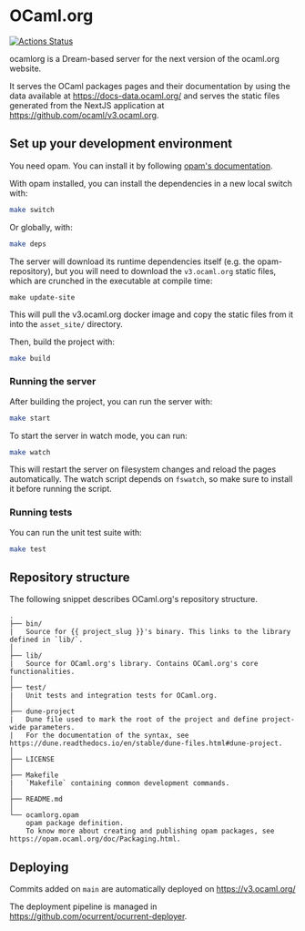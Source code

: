 # OCaml.org

[![Actions Status](https://github.com/ocaml/v3.ocaml.org-server/workflows/CI/badge.svg)](https://github.com/ocaml/v3.ocaml.org-server/actions)

ocamlorg is a Dream-based server for the next version of the ocaml.org website.

It serves the OCaml packages pages and their documentation by using the data available at https://docs-data.ocaml.org/ and serves the static files generated from the NextJS application at https://github.com/ocaml/v3.ocaml.org.

## Set up your development environment

You need opam. You can install it by following [opam's documentation](https://opam.ocaml.org/doc/Install.html).

With opam installed, you can install the dependencies in a new local switch with:

```bash
make switch
```

Or globally, with:

```bash
make deps
```

The server will download its runtime dependencies itself (e.g. the opam-repository),
but you will need to download the `v3.ocaml.org` static files, which are crunched in the executable at compile time:

```
make update-site
```

This will pull the v3.ocaml.org docker image and copy the static files from it into the `asset_site/` directory.

Then, build the project with:

```bash
make build
```

### Running the server

After building the project, you can run the server with:

```bash
make start
```

To start the server in watch mode, you can run:

```bash
make watch
```

This will restart the server on filesystem changes and reload the pages automatically. The watch script depends on `fswatch`, so make sure to install it before running the script.

### Running tests

You can run the unit test suite with:

```bash
make test
```

## Repository structure

The following snippet describes OCaml.org's repository structure.

```text
.
├── bin/
|   Source for {{ project_slug }}'s binary. This links to the library defined in `lib/`.
│
├── lib/
|   Source for OCaml.org's library. Contains OCaml.org's core functionalities.
│
├── test/
|   Unit tests and integration tests for OCaml.org.
│
├── dune-project
|   Dune file used to mark the root of the project and define project-wide parameters.
|   For the documentation of the syntax, see https://dune.readthedocs.io/en/stable/dune-files.html#dune-project.
│
├── LICENSE
│
├── Makefile
|   `Makefile` containing common development commands.
│
├── README.md
│
└── ocamlorg.opam
    opam package definition.
    To know more about creating and publishing opam packages, see https://opam.ocaml.org/doc/Packaging.html.
```

## Deploying

Commits added on `main` are automatically deployed on https://v3.ocaml.org/

The deployment pipeline is managed in https://github.com/ocurrent/ocurrent-deployer.
